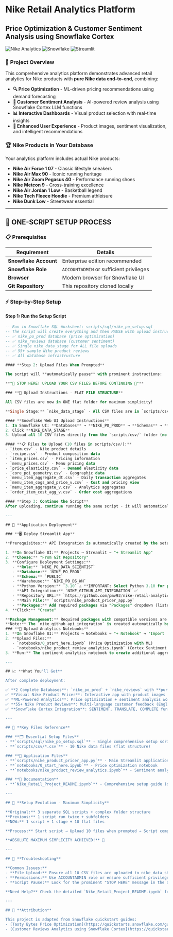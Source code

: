 # Nike Retail Analytics Platform
## Price Optimization & Customer Sentiment Analysis using Snowflake Cortex

![Nike Analytics](https://img.shields.io/badge/Nike-Analytics-orange.svg) ![Snowflake](https://img.shields.io/badge/Snowflake-Cortex-blue.svg) ![Streamlit](https://img.shields.io/badge/Streamlit-App-red.svg)

### 🎯 **Project Overview**

This comprehensive analytics platform demonstrates advanced retail analytics for Nike products with **pure Nike data end-to-end**, combining:

- **🔍 Price Optimization** - ML-driven pricing recommendations using demand forecasting
- **🧠 Customer Sentiment Analysis** - AI-powered review analysis using Snowflake Cortex LLM functions  
- **📊 Interactive Dashboards** - Visual product selection with real-time insights
- **🎨 Enhanced User Experience** - Product images, sentiment visualization, and intelligent recommendations

### 🏆 **Nike Products in Your Database**

Your analytics platform includes actual Nike products:
- **Nike Air Force 1 07** - Classic lifestyle sneakers
- **Nike Air Max 90** - Iconic running heritage  
- **Nike Air Zoom Pegasus 40** - Performance running shoes
- **Nike Metcon 9** - Cross-training excellence
- **Nike Air Jordan 1 Low** - Basketball legend
- **Nike Tech Fleece Hoodie** - Premium athleisure
- **Nike Dunk Low** - Streetwear essential

---

## 🚀 **ONE-SCRIPT SETUP PROCESS**

### **📋 Prerequisites**

| Requirement | Details |
|-------------|---------|
| **Snowflake Account** | Enterprise edition recommended |
| **Snowflake Role** | `ACCOUNTADMIN` or sufficient privileges |
| **Browser** | Modern browser for Snowflake UI |
| **Git Repository** | This repository cloned locally |

### **⚡ Step-by-Step Setup**

#### **Step 1: Run the Setup Script**
```sql
-- Run in Snowflake SQL Worksheet: scripts/sql/nike_po_setup.sql
-- The script will create everything and then PAUSE with upload instructions
-- ✅ nike_po_prod database (price optimization)
-- ✅ nike_reviews database (customer sentiment)  
-- ✅ Single nike_data_stage for ALL file uploads
-- ✅ 55+ sample Nike product reviews
-- ✅ All database infrastructure

#### **Step 2: Upload Files When Prompted**

The script will **automatically pause** with prominent instructions:

**"🛑 STOP HERE! UPLOAD YOUR CSV FILES BEFORE CONTINUING 🛑"**

### **📁 Upload Instructions - FLAT FILE STRUCTURE**

All CSV files are now in ONE flat folder for maximum simplicity!

**Single Stage:** `nike_data_stage` - All CSV files are in `scripts/csv/` folder

#### **Snowflake Web UI Upload Instructions**
1. In Snowflake UI: **Databases** → **NIKE_PO_PROD** → **Schemas** → **PUBLIC** → **Stages**
2. Click **NIKE_DATA_STAGE**
3. Upload all 10 CSV files directly from the `scripts/csv/` folder (no subfolders needed!)

#### **📋 Files to Upload (10 files in scripts/csv/):**
- `item.csv` - Nike product details
- `recipe.csv` - Product composition data
- `item_prices.csv` - Pricing information
- `menu_prices.csv` - Menu pricing data
- `price_elasticity.csv` - Demand elasticity data
- `core_poi_geometry.csv` - Geographic data
- `menu_item_aggregate_dt.csv` - Daily transaction aggregates
- `menu_item_cogs_and_price_v.csv` - Cost and pricing view
- `menu_item_aggregate_v.csv` - Analytics aggregates
- `order_item_cost_agg_v.csv` - Order cost aggregations

#### **Step 3: Continue the Script**
After uploading, continue running the same script - it will automatically load all data into tables and complete the setup.

---

## 📱 **Application Deployment**

### **🖥️ Deploy Streamlit App**

**Prerequisites:** API Integration is automatically created by the setup script (requires ACCOUNTADMIN role at the end).

1. **In Snowflake UI:** Projects → Streamlit → "+ Streamlit App"
2. **Choose:** "From Git Repository"
3. **Configure Deployment Settings:**
   - **Role:** `NIKE_PO_DATA_SCIENTIST`
   - **Database:** `NIKE_PO_PROD`
   - **Schema:** `PUBLIC`
   - **Warehouse:** `NIKE_PO_DS_WH`
   - **Python Version:** `3.10` ⚠️ **IMPORTANT: Select Python 3.10 for package compatibility**
   - **API Integration:** `NIKE_GITHUB_API_INTEGRATION` ✅
   - **Repository URL:** `https://github.com/pmv93/nike-retail-analytics-snowflake-aws`
   - **Main File:** `scripts/nike_product_pricer_app.py`
   - **Packages:** Add required packages via "Packages" dropdown (listed in app comments)
4. **Click:** "Create"

**Package Management:** Required packages with compatible versions are listed in comments at the top of the Streamlit app file. When creating the app in Snowflake, add them via the "Packages" dropdown: pandas==2.0.3, numpy==1.24.3, plotly==5.17.0, matplotlib==3.7.2, seaborn==0.12.2, wordcloud==1.9.2, snowflake-ml-python==1.4.0. Note: streamlit and snowflake-snowpark-python are built-in.
**Note:** The `nike_github_api_integration` is created automatically by the setup script to enable Git repository access (requires ACCOUNTADMIN role for API integration creation).
### **📓 Upload Analytics Notebooks**
1. **In Snowflake UI:** Projects → Notebooks → "+ Notebook" → "Import .ipynb file"
2. **Upload Files:**
   - `notebooks/0_start_here.ipynb` (Price Optimization with ML)
   - `notebooks/nike_product_review_analytics.ipynb` (Cortex Sentiment Analysis)
3. **Run:** The sentiment analytics notebook to create additional aggregated tables

---

## 📈 **What You'll Get**

After complete deployment:

✅ **2 Complete Databases**: `nike_po_prod` + `nike_reviews` with **pure Nike data**  
✅ **Visual Nike Product Pricer**: Interactive app with product images and AI insights  
✅ **ML-Powered Analytics**: Price optimization + sentiment analysis workflows  
✅ **55+ Nike Product Reviews**: Multi-language customer feedback (English, Spanish, French)  
✅ **Snowflake Cortex Integration**: SENTIMENT, TRANSLATE, COMPLETE functions  

---

## 🎯 **Key Files Reference**

### **🗂️ Essential Setup Files**
- **`scripts/sql/nike_po_setup.sql`** - Single comprehensive setup script
- **`scripts/csv/*.csv`** - 10 Nike data files (flat structure)

### **📱 Application Files**  
- **`scripts/nike_product_pricer_app.py`** - Main Streamlit application
- **`notebooks/0_start_here.ipynb`** - Price optimization notebook
- **`notebooks/nike_product_review_analytics.ipynb`** - Sentiment analysis notebook

### **📖 Documentation**
- **`Nike_Retail_Project_README.ipynb`** - Comprehensive setup guide (detailed version)

---

## 🎉 **Setup Evolution - Maximum Simplicity**

**Original:** 3 separate SQL scripts + complex folder structure  
**Previous:** 1 script run twice + subfolders  
**NOW:** 1 script + 1 stage + 10 flat files  

**Process:** Start script → Upload 10 files when prompted → Script completes → Deploy apps

**ABSOLUTE MAXIMUM SIMPLICITY ACHIEVED!** 🚀

---

## 🔧 **Troubleshooting**

**Common Issues:**
- **File Upload:** Ensure all 10 CSV files are uploaded to nike_data_stage
- **Permissions:** Use ACCOUNTADMIN role or ensure sufficient privileges
- **Script Pause:** Look for the prominent "STOP HERE" message in the SQL output

**Need Help?** Check the detailed `Nike_Retail_Project_README.ipynb` for comprehensive guidance.

---

## 📜 **Attribution**

This project is adapted from Snowflake quickstart guides:
- [Tasty Bytes Price Optimization](https://quickstarts.snowflake.com/guide/tasty_bytes_price_optimization_using_snowflake_notebooks_and_streamlit/)
- [Customer Reviews Analytics using Snowflake Cortex](https://quickstarts.snowflake.com/guide/customer_reviews_analytics_using_snowflake_cortex/)
